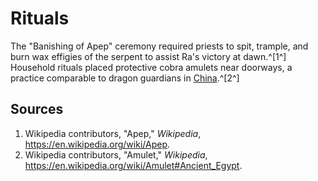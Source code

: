 # Rituals

The "Banishing of Apep" ceremony required priests to spit, trample, and burn wax effigies of the serpent to assist Ra's victory at dawn.^[1^] Household rituals placed protective cobra amulets near doorways, a practice comparable to dragon guardians in [China](../../china/rituals/README.md).^[2^]

## Sources
1. Wikipedia contributors, "Apep," *Wikipedia*, <https://en.wikipedia.org/wiki/Apep>.
2. Wikipedia contributors, "Amulet," *Wikipedia*, <https://en.wikipedia.org/wiki/Amulet#Ancient_Egypt>.
